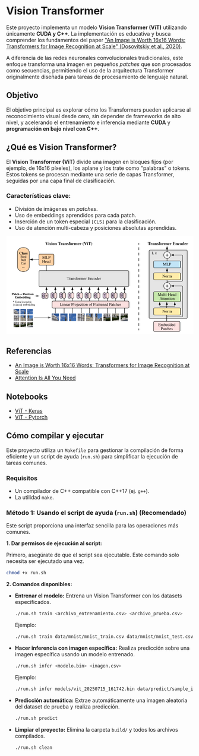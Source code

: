 # Vision Transformer

Este proyecto implementa un modelo **Vision Transformer (ViT)** utilizando únicamente **CUDA y C++**. La implementación es educativa y busca comprender los fundamentos del paper ["An Image is Worth 16x16 Words: Transformers for Image Recognition at Scale" (Dosovitskiy et al., 2020)](https://arxiv.org/pdf/2010.11929).

A diferencia de las redes neuronales convolucionales tradicionales, este enfoque transforma una imagen en pequeños *patches* que son procesados como secuencias, permitiendo el uso de la arquitectura Transformer originalmente diseñada para tareas de procesamiento de lenguaje natural.

## Objetivo

El objetivo principal es explorar cómo los Transformers pueden aplicarse al reconocimiento visual desde cero, sin depender de frameworks de alto nivel, y acelerando el entrenamiento e inferencia mediante **CUDA** y **programación en bajo nivel con C++**.

## ¿Qué es Vision Transformer?

El **Vision Transformer (ViT)** divide una imagen en bloques fijos (por ejemplo, de 16x16 píxeles), los aplane y los trate como "palabras" o tokens. Estos tokens se procesan mediante una serie de capas Transformer, seguidas por una capa final de clasificación.

### Características clave:
- División de imágenes en *patches*.
- Uso de embeddings aprendidos para cada patch.
- Inserción de un token especial `[CLS]` para la clasificación.
- Uso de atención multi-cabeza y posiciones absolutas aprendidas.

![architecture](docs/img/architecture.png)

## Referencias

- [An Image is Worth 16x16 Words: Transformers for Image Recognition at Scale](https://arxiv.org/pdf/2010.11929)
- [Attention Is All You Need](https://arxiv.org/abs/1706.03762)

## Notebooks
- [ViT - Keras](https://colab.research.google.com/drive/1OlspI87qJouwFWuTzH2k29ai4XsfYnrT?usp=sharing)
- [ViT - Pytorch](https://colab.research.google.com/drive/1J_GLR-PMsMiuiRqsPXpJXCT8LMaOfuq1?usp=sharing)

<!-- - [TIA - MARIAN | Transformer_Trainer_Notebook](https://colab.research.google.com/drive/134n_xEv7VfA2_5VniJEgzhNcSh8etRPz#scrollTo=VmYGVziz50tu)
- [TIA - MARIAN | input_embeddings](https://colab.research.google.com/drive/12Tq-RRQ8HntnFcKtEui3OznjHztWN92q?usp=sharing) -->

## Cómo compilar y ejecutar

Este proyecto utiliza un `Makefile` para gestionar la compilación de forma eficiente y un script de ayuda (`run.sh`) para simplificar la ejecución de tareas comunes.

### Requisitos

  * Un compilador de C++ compatible con C++17 (ej. `g++`).
  * La utilidad `make`.

### Método 1: Usando el script de ayuda (`run.sh`) (Recomendado)

Este script proporciona una interfaz sencilla para las operaciones más comunes.

**1. Dar permisos de ejecución al script:**

Primero, asegúrate de que el script sea ejecutable. Este comando solo necesita ser ejecutado una vez.

```bash
chmod +x run.sh
```

**2. Comandos disponibles:**

* **Entrenar el modelo:**
  Entrena un Vision Transformer con los datasets especificados.

  ```bash
  ./run.sh train <archivo_entrenamiento.csv> <archivo_prueba.csv>
  ```

  Ejemplo:
  ```bash
  ./run.sh train data/mnist/mnist_train.csv data/mnist/mnist_test.csv
  ```

* **Hacer inferencia con imagen específica:**
  Realiza predicción sobre una imagen específica usando un modelo entrenado.

  ```bash
  ./run.sh infer <modelo.bin> <imagen.csv>
  ```

  Ejemplo:
  ```bash
  ./run.sh infer models/vit_20250715_161742.bin data/predict/sample_imagen.csv
  ```

* **Predicción automática:**
  Extrae automáticamente una imagen aleatoria del dataset de prueba y realiza predicción.

  ```bash
  ./run.sh predict
  ```

* **Limpiar el proyecto:**
  Elimina la carpeta `build/` y todos los archivos compilados.

  ```bash
  ./run.sh clean
  ```